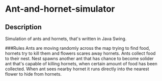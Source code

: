 # Ant-and-hornet-simulator

## Description

Simulation of ants and hornets, that's written in Java Swing.

###Rules
Ants are moving randomly across the map trying to find food, hornets try to kill them and flowers scares away hornets. Ants collect food to their nest. Nest spawns another ant that has chance to become solider ant that's capable of killing hornets, when certain amount of food has been collected. When ant sees nearby hornet it runs directly into the nearest flower to hide from hornets.

